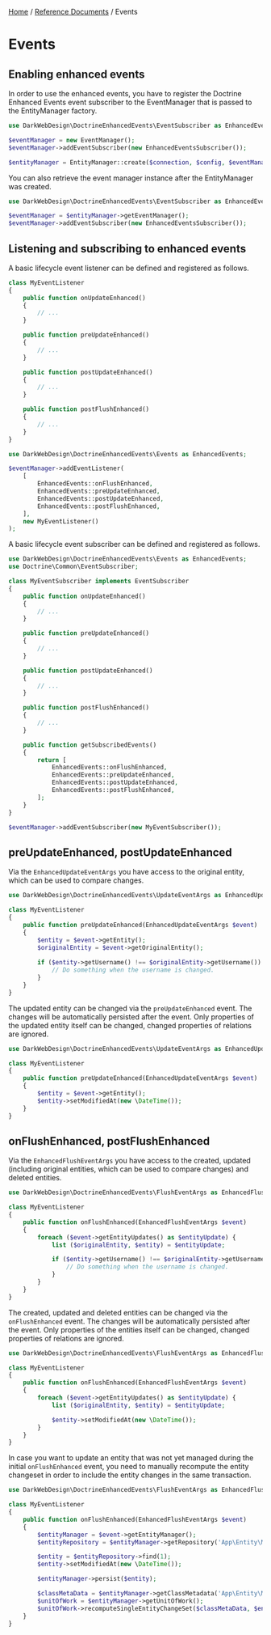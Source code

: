 [Home](../index.md) /
[Reference Documents](index.md) /
Events

# Events

## Enabling enhanced events

In order to use the enhanced events, you have to register the Doctrine Enhanced Events event subscriber to the
EventManager that is passed to the EntityManager factory.

```php
use DarkWebDesign\DoctrineEnhancedEvents\EventSubscriber as EnhancedEventsSubscriber;

$eventManager = new EventManager();
$eventManager->addEventSubscriber(new EnhancedEventsSubscriber());

$entityManager = EntityManager::create($connection, $config, $eventManager);
```

You can also retrieve the event manager instance after the EntityManager was created.

```php
use DarkWebDesign\DoctrineEnhancedEvents\EventSubscriber as EnhancedEventsSubscriber;

$eventManager = $entityManager->getEventManager();
$eventManager->addEventSubscriber(new EnhancedEventsSubscriber());
```

## Listening and subscribing to enhanced events

A basic lifecycle event listener can be defined and registered as follows.

```php
class MyEventListener
{
    public function onUpdateEnhanced()
    {
        // ...
    }

    public function preUpdateEnhanced()
    {
        // ...
    }

    public function postUpdateEnhanced()
    {
        // ...
    }

    public function postFlushEnhanced()
    {
        // ...
    }
}
```

```php
use DarkWebDesign\DoctrineEnhancedEvents\Events as EnhancedEvents;

$eventManager->addEventListener(
    [
        EnhancedEvents::onFlushEnhanced,
        EnhancedEvents::preUpdateEnhanced,
        EnhancedEvents::postUpdateEnhanced,
        EnhancedEvents::postFlushEnhanced,
    ],
    new MyEventListener()
);
```

A basic lifecycle event subscriber can be defined and registered as follows.

```php
use DarkWebDesign\DoctrineEnhancedEvents\Events as EnhancedEvents;
use Doctrine\Common\EventSubscriber;

class MyEventSubscriber implements EventSubscriber
{
    public function onUpdateEnhanced()
    {
        // ...
    }

    public function preUpdateEnhanced()
    {
        // ...
    }

    public function postUpdateEnhanced()
    {
        // ...
    }

    public function postFlushEnhanced()
    {
        // ...
    }

    public function getSubscribedEvents()
    {
        return [
            EnhancedEvents::onFlushEnhanced,
            EnhancedEvents::preUpdateEnhanced,
            EnhancedEvents::postUpdateEnhanced,
            EnhancedEvents::postFlushEnhanced,
        ];
    }
}
```

```php
$eventManager->addEventSubscriber(new MyEventSubscriber());
```

## preUpdateEnhanced, postUpdateEnhanced

Via the `EnhancedUpdateEventArgs` you have access to the original entity, which can be used to compare changes.

```php
use DarkWebDesign\DoctrineEnhancedEvents\UpdateEventArgs as EnhancedUpdateEventArgs;

class MyEventListener
{
    public function preUpdateEnhanced(EnhancedUpdateEventArgs $event)
    {
        $entity = $event->getEntity();
        $originalEntity = $event->getOriginalEntity();
    
        if ($entity->getUsername() !== $originalEntity->getUsername()) {
            // Do something when the username is changed.
        }
    }
}
```

The updated entity can be changed via the `preUpdateEnhanced` event. The changes will be automatically persisted after the
event. Only properties of the updated entity itself can be changed, changed properties of relations are ignored.

```php
use DarkWebDesign\DoctrineEnhancedEvents\UpdateEventArgs as EnhancedUpdateEventArgs;

class MyEventListener
{
    public function preUpdateEnhanced(EnhancedUpdateEventArgs $event)
    {
        $entity = $event->getEntity();
        $entity->setModifiedAt(new \DateTime());
    }
}
```

## onFlushEnhanced, postFlushEnhanced

Via the `EnhancedFlushEventArgs` you have access to the created, updated (including original entities, which can be used to
compare changes) and deleted entities.

```php
use DarkWebDesign\DoctrineEnhancedEvents\FlushEventArgs as EnhancedFlushEventArgs;

class MyEventListener
{
    public function onFlushEnhanced(EnhancedFlushEventArgs $event)
    {
        foreach ($event->getEntityUpdates() as $entityUpdate) {
            list ($originalEntity, $entity) = $entityUpdate;

            if ($entity->getUsername() !== $originalEntity->getUsername()) {
                // Do something when the username is changed.
            }
        }
    }
}
```

The created, updated and deleted entities can be changed via the `onFlushEnhanced` event. The changes will be automatically
persisted after the event. Only properties of the entities itself can be changed, changed properties of relations are
ignored.

```php
use DarkWebDesign\DoctrineEnhancedEvents\FlushEventArgs as EnhancedFlushEventArgs;

class MyEventListener
{
    public function onFlushEnhanced(EnhancedFlushEventArgs $event)
    {
        foreach ($event->getEntityUpdates() as $entityUpdate) {
            list ($originalEntity, $entity) = $entityUpdate;

            $entity->setModifiedAt(new \DateTime());
        }
    }
}
```

In case you want to update an entity that was not yet managed during the initial `onFlushEnhanced` event, you need to manually
recompute the entity changeset in order to include the entity changes in the same transaction.

```php
use DarkWebDesign\DoctrineEnhancedEvents\FlushEventArgs as EnhancedFlushEventArgs;

class MyEventListener
{
    public function onFlushEnhanced(EnhancedFlushEventArgs $event)
    {
        $entityManager = $event->getEntityManager();
        $entityRepository = $entityManager->getRepository('App\Entity\MyEntity');

        $entity = $entityRepository->find(1);
        $entity->setModifiedAt(new \DateTime());

        $entityManager->persist($entity);

        $classMetaData = $entityManager->getClassMetadata('App\Entity\MyEntity');
        $unitOfWork = $entityManager->getUnitOfWork();
        $unitOfWork->recomputeSingleEntityChangeSet($classMetaData, $entity);
    }
}
```
